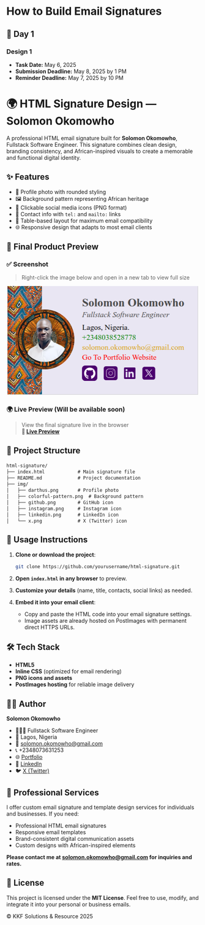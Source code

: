 # How to Build Email Signatures

## 📅 Day 1

### **Design 1**
- **Task Date:** May 6, 2025  
- **Submission Deadline:** May 8, 2025 by 1 PM  
- **Reminder Deadline:** May 7, 2025 by 10 PM  

# 🌍 HTML Signature Design — Solomon Okomowho

A professional HTML email signature built for **Solomon Okomowho**, Fullstack Software Engineer. This signature combines clean design, branding consistency, and African-inspired visuals to create a memorable and functional digital identity.

## ✨ Features

- 📸 Profile photo with rounded styling
- 🖼️ Background pattern representing African heritage
- 🔗 Clickable social media icons (PNG format)
- 📱 Contact info with `tel:` and `mailto:` links
- 🧩 Table-based layout for maximum email compatibility
- 🌐 Responsive design that adapts to most email clients

## 📸 Final Product Preview

### ✅ Screenshot

> Right-click the image below and open in a new tab to view full size

![HTML Signature Preview](./img/preview.png)

### 🌍 Live Preview (Will be available soon)

> View the final signature live in the browser  
> **🔗 [Live Preview](https://your-live-preview-link.com)**

## 📁 Project Structure

```
html-signature/
├── index.html            # Main signature file
├── README.md             # Project documentation
├── img/
│   ├── darthus.png       # Profile photo
│   ├── colorful-pattern.png  # Background pattern
│   ├── github.png        # GitHub icon
│   ├── instagram.png     # Instagram icon
│   ├── linkedin.png      # LinkedIn icon
│   └── x.png             # X (Twitter) icon
```

## 🚀 Usage Instructions

1. **Clone or download the project**:
   ```bash
   git clone https://github.com/yourusername/html-signature.git
   ```

2. **Open `index.html` in any browser** to preview.

3. **Customize your details** (name, title, contacts, social links) as needed.

4. **Embed it into your email client**:
   * Copy and paste the HTML code into your email signature settings.
   * Image assets are already hosted on PostImages with permanent direct HTTPS URLs.

## 🛠️ Tech Stack

* **HTML5**
* **Inline CSS** (optimized for email rendering)
* **PNG icons and assets**
* **PostImages hosting** for reliable image delivery

## 🧑‍💻 Author

**Solomon Okomowho**
- 👨🏾‍💻 Fullstack Software Engineer
- 📍 Lagos, Nigeria
- 📧 solomon.okomowho@gmail.com
- 📞 +2348073631253
- 🌐 [Portfolio](https://tinyurl.com/solomonokomowho/)
- 🔗 [LinkedIn](https://linkedin.com/in/solomon-okomowho)
- 🐦 [X (Twitter)](https://x.com/darth-jade-i)

## 💼 Professional Services

I offer custom email signature and template design services for individuals and businesses. If you need:
- Professional HTML email signatures
- Responsive email templates
- Brand-consistent digital communication assets
- Custom designs with African-inspired elements

**Please contact me at solomon.okomowho@gmail.com for inquiries and rates.**

## 📝 License

This project is licensed under the **MIT License**. Feel free to use, modify, and integrate it into your personal or business emails.

© KKF Solutions & Resource 2025